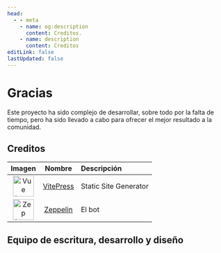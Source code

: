 ```yaml
---
head:
  - - meta
    - name: og:description
      content: Creditos.
    - name: description
      content: Creditos
editLink: false
lastUpdated: false
---
```

<script setup>
import { VPTeamMembers } from 'vitepress/theme'

const members = [
  {
    avatar: 'https://avatars.githubusercontent.com/u/85186792?v=4',
    name: 'Diso',
    title: 'Creador y escritor',
    links: [
      { icon: 'github', link: 'https://github.com/DisoQ' }
    ]
  },
  {
    avatar: 'https://avatars.githubusercontent.com/u/85960708?v=4',
    name: 'Nixco',
    title: 'PreSetup Build',
    links: [
      { icon: 'github', link: 'https://github.com/nixco3' }
    ]
  },
  {
    avatar: 'https://avatars.githubusercontent.com/u/125166513?v=4',
    name: 'Lyg',
    title: 'Escritor',
    links: [
      { icon: 'github', link: 'https://github.com/Lygchi' }
    ]
  }
]
</script>

# Gracias
<p>Este proyecto ha sido complejo de desarrollar, sobre todo por la falta de tiempo, pero ha sido llevado a cabo para ofrecer el mejor resultado a la comunidad.</p>

## Creditos
|Imagen | Nombre | Descripción|
|:-:|:-:|:-|
<img src="https://avatars.githubusercontent.com/u/6128107?s=200&v=4" alt="Vue Logo" width="48"/> | [VitePress](https://github.com/vuejs/vitepress) | Static Site Generator |
<img src="https://avatars.githubusercontent.com/u/96340112?s=200&v=4" alt="Zep Logo" width="48"/>| [Zeppelin](https://zeppelin.gg/) | El bot

## Equipo de escritura, desarrollo y diseño
<VPTeamMembers size="medium" :members="members" />